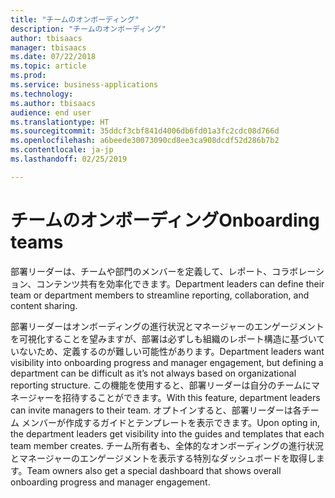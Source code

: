 ```yaml
---
title: "チームのオンボーディング"
description: "チームのオンボーディング"
author: tbisaacs
manager: tbisaacs
ms.date: 07/22/2018
ms.topic: article
ms.prod: 
ms.service: business-applications
ms.technology: 
ms.author: tbisaacs
audience: end user
ms.translationtype: HT
ms.sourcegitcommit: 35ddcf3cbf841d4006db6fd01a3fc2cdc08d766d
ms.openlocfilehash: a6beede30073090cd8ee3ca908dcdf52d286b7b2
ms.contentlocale: ja-jp
ms.lasthandoff: 02/25/2019

---
```

#  <a name="onboarding-teams"></a><span data-ttu-id="5bbb7-103">チームのオンボーディング</span><span class="sxs-lookup"><span data-stu-id="5bbb7-103">Onboarding teams</span></span>




<span data-ttu-id="5bbb7-104">部署リーダーは、チームや部門のメンバーを定義して、レポート、コラボレーション、コンテンツ共有を効率化できます。</span><span class="sxs-lookup"><span data-stu-id="5bbb7-104">Department leaders can define their team or department members to streamline reporting, collaboration, and content sharing.</span></span>

<span data-ttu-id="5bbb7-105">部署リーダーはオンボーディングの進行状況とマネージャーのエンゲージメントを可視化することを望みますが、部署は必ずしも組織のレポート構造に基づいていないため、定義するのが難しい可能性があります。</span><span class="sxs-lookup"><span data-stu-id="5bbb7-105">Department leaders want visibility into onboarding progress and manager engagement, but defining a department can be difficult as it’s not always based on organizational reporting structure.</span></span> <span data-ttu-id="5bbb7-106">この機能を使用すると、部署リーダーは自分のチームにマネージャーを招待することができます。</span><span class="sxs-lookup"><span data-stu-id="5bbb7-106">With this feature, department leaders can invite managers to their team.</span></span> <span data-ttu-id="5bbb7-107">オプトインすると、部署リーダーは各チーム メンバーが作成するガイドとテンプレートを表示できます。</span><span class="sxs-lookup"><span data-stu-id="5bbb7-107">Upon opting in, the department leaders get visibility into the guides and templates that each team member creates.</span></span> <span data-ttu-id="5bbb7-108">チーム所有者も、全体的なオンボーディングの進行状況とマネージャーのエンゲージメントを表示する特別なダッシュボードを取得します。</span><span class="sxs-lookup"><span data-stu-id="5bbb7-108">Team owners also get a special dashboard that shows overall onboarding progress and manager engagement.</span></span> 

<!--
## Who uses this feature
Department leaders and managers of managers.
## License required
Talent license 
## Development status
In development
## Target timeframe
Public Preview: August
-->

